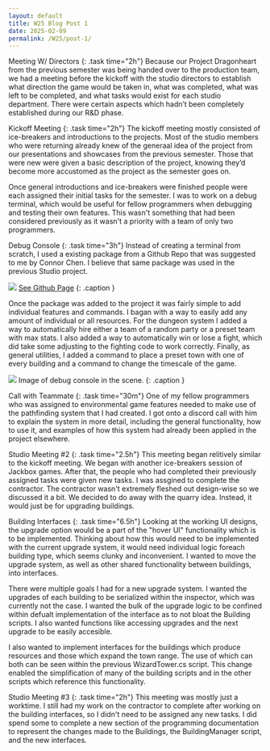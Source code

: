 ```yaml
---
layout: default
title: W25 Blog Post 1
date: 2025-02-09
permalink: /W25/post-1/
---
```


Meeting W/ Directors
{: .task time="2h"}
Because our Project Dragonheart from the previous semester was being handed over to the production team, we had
a meeting before the kickoff with the studio directors to establish what direction the game would be taken in,
what was completed, what was left to be completed, and what tasks would exist for each studio department. There
were certain aspects which hadn’t been completely established during our R&D phase.



Kickoff Meeting
{: .task time="2h"}
The kickoff meeting mostly consisted of ice-breakers and introductions to the projects. Most of the studio
members who were returning already knew of the generaal idea of the project from our presentations and showcases
from the previous semester. Those that were new were given a basic description of the project, knowing they’d
become more accustomed as the project as the semester goes on.

Once general introductions and ice-breakers were finished people were each assigned their initial tasks for the
semester. I was to work on a debug terminal, which would be useful for fellow programmers when debugging and
testing their own features. This wasn't something that had been considered previously as it wasn't a priority
with a team of only two programmers.



Debug Console
{: .task time="3h"}
Instead of creating a terminal from scratch, I used a existing package from a Github Repo that was suggested to
me by Connor Chen. I believe that same package was used in the previous Studio project.

<img src="{{site.baseurl}}/assets/W25/post-1/Images/TerminalPackage_o.png" />
<a href="https://github.com/yasirkula/UnityIngameDebugConsole">See Github Page</a>
{: .caption }

Once the package was added to the project it was fairly simple to add individual features and commands. I bagan
with a way to easily add any amount of individual or all resources. For the dungeon system I added a way to
automatically hire either a team of a random party or a preset team with max stats. I also added a way to
automatically win or lose a fight, which did take some adjusting to the fighting code to work correctly.
Finally, as general utilities, I added a command to place a preset town with one of every building and a command
to change the timescale of the game.

<img src="{{site.baseurl}}/assets/W25/post-1/Images/Console.png" />
Image of debug console in the scene.
{: .caption }



Call with Teammate
{: .task time="30m"}
One of my fellow programmers who was assigned to environmental game features needed to make use of the
pathfinding system that I had created. I got onto a discord call with him to explain the system in more detail,
including the general functionality, how to use it, and examples of how this system had already been applied in
the project elsewhere.



Studio Meeting #2
{: .task time="2.5h"}
This meeting began relitively similar to the kickoff meeting. We began with another ice-breakers session of
Jackbox games. After that, the people who had completed their previously assigned tasks were given new tasks. I
was assgined to complete the contractor. The contractor wasn't extremely fleshed out design-wise so we discussed
it a bit. We decided to do away with the quarry idea. Instead, it would just be for upgrading buildings.



Building Interfaces
{: .task time="6.5h"}
Looking at the working UI designs, the upgrade option would be a part of the "hover UI" functionality which is
to be implemented. Thinking about how this would need to be implemented with the current upgrade system, it
would need individual logic foreach building type, which seems clunky and inconvenient. I wanted to move the
upgrade system, as well as other shared functionality between buildings, into interfaces.

There were multiple goals I had for a new upgrade system. I wanted the upgrades of each building to be
serialized within the inspector, which was currently not the case. I wanted the bulk of the upgrade logic to be
confined within defualt implementation of the interface as to not bloat the Building scripts. I also wanted
functions like accessing upgrades and the next upgrade to be easily accesible.

<div class="code" href="{{site.baseurl}}/assets/W25/post-1/Scripts/IUpgradeable.cs"></div>
<div class="code" href="{{site.baseurl}}/assets/W25/post-1/Scripts/WizardTower.cs"></div>

I also wanted to implement interfaces for the buildings which produce resources and those which expand the town
range. The use of which can both can be seen within the previous WizardTower.cs script. This change enabled the
simplification of many of the building scripts and in the other scripts which reference this functionality.



Studio Meeting #3
{: .task time="2h"}
This meeting was mostly just a worktime. I still had my work on the contractor to complete after working on the
building interfaces, so I didn't need to be assigned any new tasks. I did spend some to complete a new section
of the programming documentation to represent the changes made to the Buildings, the BuildingManager script, and
the new interfaces.